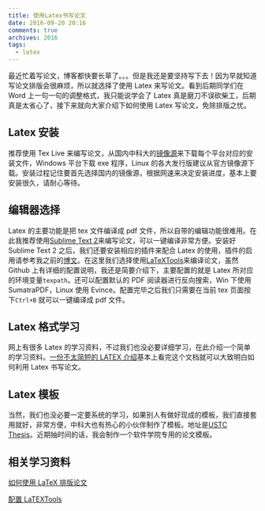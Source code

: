 ```yaml
---
title: 使用Latex书写论文
date: 2016-09-20 20:16
comments: true
archives: 2016
tags:
  - latex
---
```


最近忙着写论文，博客都快要长草了。。。但是我还是要坚持写下去！因为早就知道写论文排版会很麻烦，所以就选择了使用 Latex 来写论文。看到后期同学们在 Word 上一句一句的调整格式，我只能说学会了 Latex 真是磨刀不误砍柴工，后期真是太省心了，接下来就向大家介绍下如何使用 Latex 写论文，免除排版之忧。

## Latex 安装

推荐使用 Tex Live 来编写论文，从国内中科大的[镜像源](http://mirrors.zju.edu.cn/CTAN/systems/texlive/tlnet/)来下载每个平台对应的安装文件，Windows 平台下载 exe 程序，Linux 的各大发行版建议从官方镜像源下载。安装过程记住要首先选择国内的镜像源，根据网速来决定安装进度，基本上要安装很久，请耐心等待。

## 编辑器选择

Latex 的主要功能是把 tex 文件编译成 pdf 文件，所以自带的编辑功能很难用。在此我推荐使用[Sublime Text 2](https://sublimetext.com/2)来编写论文，可以一键编译非常方便。安装好 Sublime Text 2 之后，我们还要安装相应的插件来配合 Latex 的使用，插件的启用请参考我之前的[博文](https://blog.icehoney.me/posts/2013-07-02-Sublime-Text2-plugins)。在这里我们选择使用[LaTeXTools](https://github.com/SublimeText/LaTeXTools)来编译论文，虽然 Github 上有详细的配置说明，我还是简要介绍下，主要配置的就是 Latex 所对应的环境变量`texpath`。还可以配置默认的 PDF 阅读器进行反向搜索，Win 下使用 SumatraPDF，Linux 使用 Evince。配置完毕之后我们只需要在当前 tex 页面按下`Ctrl+B` 就可以一键编译成 pdf 文件。

## Latex 格式学习

网上有很多 Latex 的学习资料，不过我们也没必要详细学习，在此介绍一个简单的学习资料。[一份不太简短的 LATEX 介绍](http://mirror.hust.edu.cn/CTAN/info/lshort/chinese/lshort-zh-cn.pdf)基本上看完这个文档就可以大致明白如何利用 Latex 书写论文。

## Latex 模板

当然，我们也没必要一定要系统的学习，如果别人有做好现成的模板，我们直接套用就好，非常方便，中科大也有热心的小伙伴制作了模板。地址是[USTC Thesis](https://github.com/ustctug/ustcthesis)。近期抽时间的话，我会制作一个软件学院专用的论文模板。

## 相关学习资料

[如何使用 LaTeX 排版论文](https://github.com/tuna/thulib-latex-talk)

[配置 LaTEXTools](https://www.zhihu.com/question/36038602/answer/78549469)
